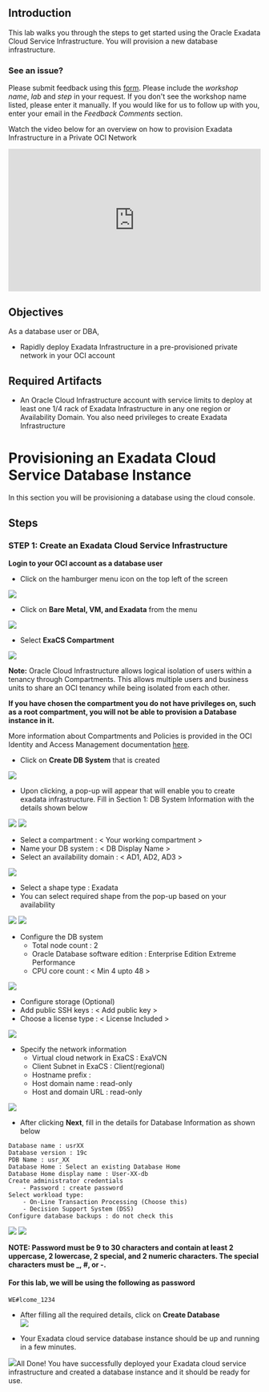 ## Introduction

This lab walks you through the steps to get started using the Oracle Exadata Cloud Service Infrastructure. You will provision a new database infrastructure.

### See an issue?
Please submit feedback using this [form](https://apexapps.oracle.com/pls/apex/f?p=133:1:::::P1_FEEDBACK:1). Please include the *workshop name*, *lab* and *step* in your request.  If you don't see the workshop name listed, please enter it manually. If you would like for us to follow up with you, enter your email in the *Feedback Comments* section.

Watch the video below for an overview on how to provision Exadata Infrastructure in a Private OCI Network

<div style="max-width:768px"><div style="position:relative;padding-bottom:56.25%"><iframe id="kaltura_player" src="https://cdnapisec.kaltura.com/p/2171811/sp/217181100/embedIframeJs/uiconf_id/35965902/partner_id/2171811?iframeembed=true&playerId=kaltura_player&entry_id=1_o4ygs1je&flashvars[streamerType]=auto&amp;flashvars[localizationCode]=en&amp;flashvars[leadWithHTML5]=true&amp;flashvars[sideBarContainer.plugin]=true&amp;flashvars[sideBarContainer.position]=left&amp;flashvars[sideBarContainer.clickToClose]=true&amp;flashvars[chapters.plugin]=true&amp;flashvars[chapters.layout]=vertical&amp;flashvars[chapters.thumbnailRotator]=false&amp;flashvars[streamSelector.plugin]=true&amp;flashvars[EmbedPlayer.SpinnerTarget]=videoHolder&amp;flashvars[dualScreen.plugin]=true&amp;flashvars[hotspots.plugin]=1&amp;flashvars[Kaltura.addCrossoriginToIframe]=true&amp;&wid=1_8saov9vg" width="768" height="432" allowfullscreen webkitallowfullscreen mozAllowFullScreen allow="autoplay *; fullscreen *; encrypted-media *" sandbox="allow-forms allow-same-origin allow-scripts allow-top-navigation allow-pointer-lock allow-popups allow-modals allow-orientation-lock allow-popups-to-escape-sandbox allow-presentation allow-top-navigation-by-user-activation" frameborder="0" title="Kaltura Player" style="position:absolute;top:0;left:0;width:100%;height:100%"></iframe></div></div>

## Objectives

As a database user or DBA,

- Rapidly deploy Exadata Infrastructure in a pre-provisioned private network in your OCI account

## Required Artifacts

- An Oracle Cloud Infrastructure account with service limits to deploy at least one 1/4 rack of Exadata Infrastructure in any one region or Availability Domain.
You also need privileges to create Exadata Infrastructure

# Provisioning an Exadata Cloud Service Database Instance

In this section you will be provisioning a database using the cloud console.
## Steps

### STEP 1: Create an Exadata Cloud Service Infrastructure

**Login to your OCI account as a database user**

-  Click on the hamburger menu icon on the top left of the screen

![](./images/Infra/provision_db_infra/oci_homepage.png " ")

-  Click on **Bare Metal, VM, and Exadata** from the menu

![](./images/Infra/provision_db_infra/oci_hamburger_menu.png " ")

- Select **ExaCS Compartment**

![](./images/Infra/provision_db_infra/oci_db_display.png " ")

**Note:** Oracle Cloud Infrastructure allows logical isolation of users within a tenancy through Compartments. This allows multiple users and business units to share an OCI tenancy while being isolated from each other.

**If you have chosen the compartment you do not have privileges on, such as a root compartment, you will not be able to provision a Database instance in it.**

More information about Compartments and Policies is provided in the OCI Identity and Access Management documentation [here](https://docs.cloud.oracle.com/iaas/Content/Identity/Tasks/managingcompartments.htm?tocpath=Services%7CIAM%7C_____13).

-  Click on **Create DB System** that is created

![](./images/Infra/provision_db_infra/create_db.png " ")

- Upon clicking, a pop-up will appear that will enable you to create exadata infrastructure. Fill in Section 1: DB System Information with the details shown below

![](./images/Infra/provision_db_infra/create_db_popup.png " ")
![](./images/Infra/provision_db_infra/create_db_system_details.png " ")

- Select a compartment : < Your working compartment >
- Name your DB system : < DB Display Name >
- Select an availability domain : < AD1, AD2, AD3 >

![](./images/Infra/provision_db_infra/create_db_system_details.png " ")

- Select a shape type : Exadata
- You can select required shape from the pop-up based on your availability

![](./images/Infra/provision_db_infra/exadata_shape.png " ")
![](./images/Infra/provision_db_infra/exadata_shape_popup.png " ")

- Configure the DB system
    - Total node count : 2
    - Oracle Database software edition : Enterprise Edition Extreme Performance
    - CPU core count : < Min 4 upto 48 >

![](./images/Infra/provision_db_infra/configure_db_system.png " ")
- Configure storage (Optional)
- Add public SSH keys : < Add public key >
- Choose a license type : < License Included >

![](./images/Infra/provision_db_infra/add_public_key.png " ")

- Specify the network information
    - Virtual cloud network in ExaCS : ExaVCN
    - Client Subnet in ExaCS : Client(regional)
    - Hostname prefix : <your hostname prefix>
    - Host domain name : read-only
    - Host and domain URL : read-only

![](./images/Infra/provision_db_infra/exa_network.png " ")

- After clicking **Next**, fill in the details for Database Information as shown below

```
Database name : usrXX
Database version : 19c
PDB Name : usr_XX
Database Home : Select an existing Database Home
Database Home display name : User-XX-db
Create administrator credentials
    - Password : create password
Select workload type:
    - On-Line Transaction Processing (Choose this)
    - Decision Support System (DSS)
Configure database backups : do not check this
```

![](./images/Infra/provision_db_infra/oci_create_db_1.png " ")
![](./images/Infra/provision_db_infra/oci_create_db_2.png " ")

 ****NOTE: Password must be 9 to 30 characters and contain at least 2 uppercase, 2 lowercase, 2 special, and 2 numeric characters. The special characters must be _, #, or -.****

#### For this lab, we will be using the following as password

```
WE#lcome_1234
```
- After filling all the required details, click on **Create Database**  
![](./images/Infra/provision_db/oci_create_db.png " ")

- Your Exadata cloud service database instance should be up and running in a few minutes.

![](./images/Infra/provision_db/oci_db_provisioning.png " ")All Done! You have successfully deployed your Exadata cloud service infrastructure and created a database instance and it should be ready for use.

